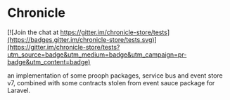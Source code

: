 # Chronicle

[![Join the chat at https://gitter.im/chronicle-store/tests](https://badges.gitter.im/chronicle-store/tests.svg)](https://gitter.im/chronicle-store/tests?utm_source=badge&utm_medium=badge&utm_campaign=pr-badge&utm_content=badge)

an implementation of some prooph packages, service bus and 
event store v7, combined with some contracts stolen from event sauce package for Laravel.
